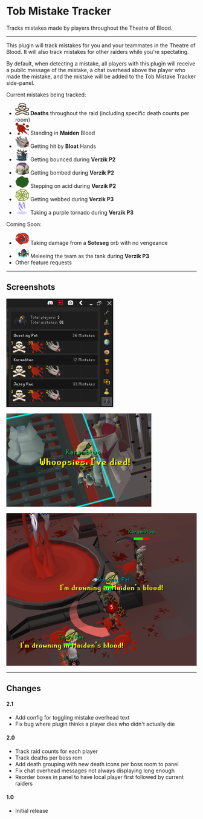 # Tob Mistake Tracker

Tracks mistakes made by players throughout the Theatre of Blood.

---
This plugin will track mistakes for you and your teammates in the Theatre of Blood. It will also track mistakes for
other raiders while you're spectating.

By default, when detecting a mistake, all players with this plugin will receive a public message of the mistake, a
chat overhead above the player who made the mistake, and the mistake will be added to the Tob Mistake Tracker
side-panel.

Current mistakes being tracked:

* ![death](src/main/resources/com/tobmistaketracker/death.png) **Deaths** throughout the raid (including specific death counts per room)
* ![maiden_blood](src/main/resources/com/tobmistaketracker/maiden_blood.png) Standing in **Maiden** Blood
* ![bloat_hand](src/main/resources/com/tobmistaketracker/bloat_hand.png) Getting hit by **Bloat** Hands
* ![verzik_p2_bounce](src/main/resources/com/tobmistaketracker/verzik_p2_bounce.png) Getting bounced during **Verzik P2**
* ![verzik_p2_bomb](src/main/resources/com/tobmistaketracker/verzik_p2_bomb.png) Getting bombed during **Verzik P2**
* ![verzik_p2_acid](src/main/resources/com/tobmistaketracker/verzik_p2_acid.png) Stepping on acid during **Verzik P2**
* ![verzik_p3_web](src/main/resources/com/tobmistaketracker/verzik_p3_web.png) Getting webbed during **Verzik P3**
* ![verzik_p3_purple](src/main/resources/com/tobmistaketracker/verzik_p3_purple.png) Taking a purple tornado during **Verzik P3**

Coming Soon:

* ![sot_mage_orb](src/main/resources/com/tobmistaketracker/sot_mage_orb.png) Taking damage from a **Soteseg** orb with no vengeance
* ![verzik_p3_melee](src/main/resources/com/tobmistaketracker/verzik_p3_melee.png) Meleeing the team as the tank during **Verzik P3**
* Other feature requests

---

## Screenshots

![panel](src/main/resources/com/tobmistaketracker/panel_action.png)

![death](src/main/resources/com/tobmistaketracker/death_action.png)

![maiden_blood](src/main/resources/com/tobmistaketracker/maiden_blood_action.png)

---

## Changes

#### 2.1
* Add config for toggling mistake overhead text
* Fix bug where plugin thinks a player dies who didn't actually die

#### 2.0
* Track raid counts for each player
* Track deaths per boss rom
* Add death grouping with new death icons per boss room to panel
* Fix chat overhead messages not always displaying long enough
* Reorder boxes in panel to have local player first followed by current raiders

#### 1.0
* Initial release